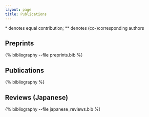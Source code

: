 ```yaml
---
layout: page
title: Publications
---
```


\* denotes equal contribution; \*\* denotes (co-)corresponding authors


Preprints
---------

{% bibliography --file preprints.bib %}


Publications
------------

{% bibliography %}


Reviews (Japanese)
------------------

{% bibliography --file japanese_reviews.bib %}

